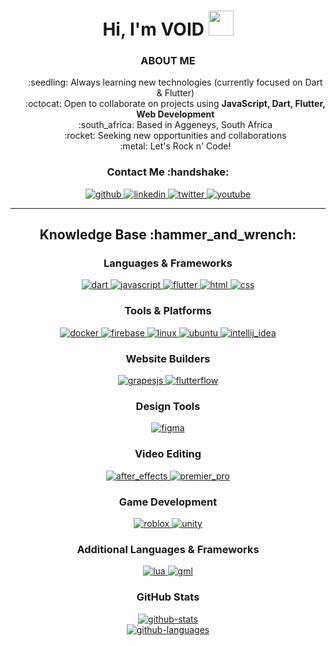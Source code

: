 <h1 align="center"><b>Hi, I'm VOID </b> 
  <img src="https://media.giphy.com/media/hvRJCLFzcasrR4ia7z/giphy.gif" width="40" height="40">
</h1>

<h3 style="text-align: center;">ABOUT ME</h3>

<ul style="list-style: none; text-align: center;">
  <li>:seedling: Always learning new technologies (currently focused on Dart & Flutter)</li>
  <li>:octocat: Open to collaborate on projects using <strong>JavaScript, Dart, Flutter, Web Development</strong></li>
  <li>:south_africa: Based in Aggeneys, South Africa</li>
  <li>:rocket: Seeking new opportunities and collaborations</li>
  <li>:metal: Let's Rock n' Code!</li>
</ul>

<div align="center">
  <h3>Contact Me :handshake:</h3>
  <a href="https://github.com/void-2smooth" target="_blank">
    <img src="https://img.shields.io/badge/-VOID-black?logo=github&style=flat-square" alt="github"/>
  </a>
  <a href="https://www.linkedin.com/in/james-coetzee-03b88b328/" target="_blank">
    <img src="https://img.shields.io/badge/-James_Coetzee-blue?logo=linkedin&style=flat-square" alt="linkedin"/>
  </a>
  <a href="https://twitter.com/JAMES47557985" target="_blank">
    <img src="https://img.shields.io/badge/-James_Coetzee-blue?logo=twitter&logoColor=white&style=flat-square" alt="twitter"/>
  </a>
  <a href="https://www.youtube.com/@Void2.smooth" target="_blank">
    <img src="https://img.shields.io/badge/-Void2.smooth-red?logo=youtube&logoColor=white&style=flat-square" alt="youtube"/>
  </a>
</div>

---

<div align="center">
  <h2>Knowledge Base :hammer_and_wrench:</h2>

  <h3>Languages & Frameworks</h3>
  <div>
    <a href="https://www.dart.dev/" target="_blank">
      <img src="https://img.shields.io/badge/Dart-white.svg?style=for-the-badge&logo=dart&logoColor=0175C2" alt="dart"/>
    </a>
    <a href="https://developer.mozilla.org/en-US/docs/Web/JavaScript" target="_blank">
      <img src="https://img.shields.io/badge/JavaScript-white.svg?style=for-the-badge&logo=javascript&logoColor=#F7DF1E" alt="javascript"/>
    </a>
    <a href="https://flutter.dev/" target="_blank">
      <img src="https://img.shields.io/badge/Flutter-white.svg?style=for-the-badge&logo=flutter&logoColor=02569B" alt="flutter"/>
    </a>
    <a href="https://www.w3schools.com/html/" target="_blank">
      <img src="https://img.shields.io/badge/HTML-white.svg?style=for-the-badge&logo=html5&logoColor=E34F26" alt="html"/>
    </a>
    <a href="https://www.w3.org/Style/CSS/" target="_blank">
      <img src="https://img.shields.io/badge/CSS-white.svg?style=for-the-badge&logo=css3&logoColor=1572B6" alt="css"/>
    </a>
  </div>

  <h3>Tools & Platforms</h3>
  <div>
    <a href="https://www.docker.com/" target="_blank">
      <img src="https://img.shields.io/badge/-Docker-white?logo=docker&logoColor=2496ED&style=for-the-badge" alt="docker"/>
    </a>
    <a href="https://firebase.google.com/" target="_blank">
      <img src="https://img.shields.io/badge/-Firebase-white?logo=firebase&logoColor=FFCA28&style=for-the-badge" alt="firebase"/>
    </a>
    <a href="https://www.linux.org/" target="_blank">
      <img src="https://img.shields.io/badge/Linux-white.svg?style=for-the-badge&logo=linux&logoColor=FCC624" alt="linux"/>
    </a>
    <a href="https://www.ubuntu.com/" target="_blank">
      <img src="https://img.shields.io/badge/Ubuntu-white?logo=ubuntu&logoColor=E95420&style=for-the-badge" alt="ubuntu"/>
    </a>
    <a href="https://www.jetbrains.com/idea/" target="_blank">
      <img src="https://img.shields.io/badge/IntelliJ_IDEA-white?logo=intellijidea&logoColor=000000&style=for-the-badge" alt="intellij_idea"/>
    </a>
  </div>

  <h3>Website Builders</h3>
  <div>
    <a href="https://www.grapesjs.com/" target="_blank">
      <img src="https://img.shields.io/badge/-GrapesJS-white?logo=grapesjs&style=for-the-badge" alt="grapesjs"/>
    </a>
    <a href="https://www.flutterflow.io/" target="_blank">
      <img src="https://img.shields.io/badge/-FlutterFlow-white?logo=flutter&logoColor=02569B&style=for-the-badge" alt="flutterflow"/>
    </a>
  </div>

  <h3>Design Tools</h3>
  <div>
    <a href="https://www.figma.com/" target="_blank">
      <img src="https://img.shields.io/badge/-Figma-white?logo=figma&logoColor=F24E1E&style=for-the-badge" alt="figma"/>
    </a>
  </div>

  <h3>Video Editing</h3>
  <div>
    <a href="https://www.adobe.com/products/aftereffects.html" target="_blank">
      <img src="https://img.shields.io/badge/Adobe_After_Effects-white?logo=adobe&logoColor=FF0000&style=for-the-badge" alt="after_effects"/>
    </a>
    <a href="https://www.adobe.com/products/premiere.html" target="_blank">
      <img src="https://img.shields.io/badge/Adobe_Premiere_Pro-white?logo=adobe&logoColor=FF0000&style=for-the-badge" alt="premier_pro"/>
    </a>
  </div>

  <h3>Game Development</h3>
  <div>
    <a href="https://roblox.com/" target="_blank">
      <img src="https://img.shields.io/badge/Roblox_Studio-white?logo=roblox&logoColor=E60012&style=for-the-badge" alt="roblox"/>
    </a>
    <a href="https://unity.com/" target="_blank">
      <img src="https://img.shields.io/badge/Unity-white?logo=unity&logoColor=000000&style=for-the-badge" alt="unity"/>
    </a>
  </div>

  <h3>Additional Languages & Frameworks</h3>
  <div>
    <a href="https://www.lua.org/" target="_blank">
      <img src="https://img.shields.io/badge/Lua-white?logo=lua&logoColor=2C2D72&style=for-the-badge" alt="lua"/>
    </a>
    <a href="https://www.yoyogames.com/en/gamemaker" target="_blank">
      <img src="https://img.shields.io/badge/GML-white?logo=game-maker&logoColor=FF6600&style=for-the-badge" alt="gml"/>
    </a>
  </div>

  <h3>GitHub Stats</h3>
  <div align="center">
    <a href="https://github.com/void-2smooth">
      <img src="https://github-readme-stats.vercel.app/api?username=void-2smooth&show_icons=true&hide_title=true&hide=prs&count_private=true&hide_border=true&theme=dark" alt="github-stats"/>
    </a>
    <br/>
    <a href="https://github.com/void-2smooth">
      <img src="https://github-readme-stats.vercel.app/api/top-langs/?username=void-2smooth&langs_count=6&hide_title=true&layout=compact&hide_border=true&theme=dark" alt="github-languages"/>
    </a>
  </div>
</div>

